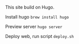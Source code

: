 

This site build on Hugo.

Install hugo ```brew install hugo```

Preview server ```hugo server```

Deploy web, run script ```deploy.sh```